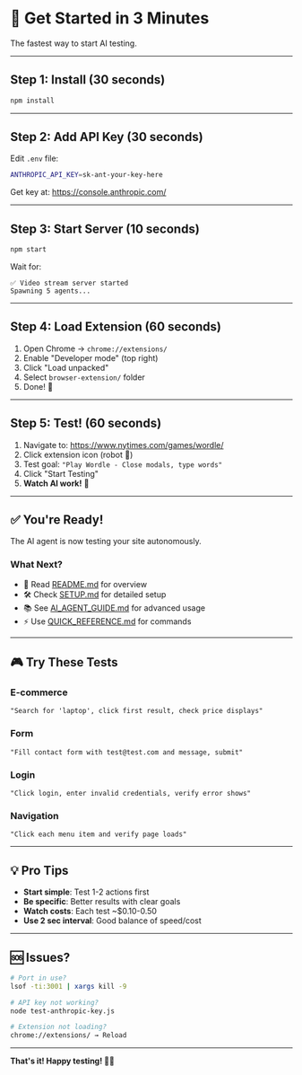 # 🎯 Get Started in 3 Minutes

The fastest way to start AI testing.

---

## Step 1: Install (30 seconds)

```bash
npm install
```

---

## Step 2: Add API Key (30 seconds)

Edit `.env` file:

```bash
ANTHROPIC_API_KEY=sk-ant-your-key-here
```

Get key at: https://console.anthropic.com/

---

## Step 3: Start Server (10 seconds)

```bash
npm start
```

Wait for:

```
✅ Video stream server started
Spawning 5 agents...
```

---

## Step 4: Load Extension (60 seconds)

1. Open Chrome → `chrome://extensions/`
2. Enable "Developer mode" (top right)
3. Click "Load unpacked"
4. Select `browser-extension/` folder
5. Done! 🎉

---

## Step 5: Test! (60 seconds)

1. Navigate to: https://www.nytimes.com/games/wordle/
2. Click extension icon (robot 🤖)
3. Test goal: `"Play Wordle - Close modals, type words"`
4. Click "Start Testing"
5. **Watch AI work!** 🚀

---

## ✅ You're Ready!

The AI agent is now testing your site autonomously.

### What Next?

- 📖 Read [README.md](README.md) for overview
- 🛠️ Check [SETUP.md](SETUP.md) for detailed setup
- 📚 See [AI_AGENT_GUIDE.md](AI_AGENT_GUIDE.md) for advanced usage
- ⚡ Use [QUICK_REFERENCE.md](QUICK_REFERENCE.md) for commands

---

## 🎮 Try These Tests

### E-commerce

```
"Search for 'laptop', click first result, check price displays"
```

### Form

```
"Fill contact form with test@test.com and message, submit"
```

### Login

```
"Click login, enter invalid credentials, verify error shows"
```

### Navigation

```
"Click each menu item and verify page loads"
```

---

## 💡 Pro Tips

- **Start simple**: Test 1-2 actions first
- **Be specific**: Better results with clear goals
- **Watch costs**: Each test ~$0.10-0.50
- **Use 2 sec interval**: Good balance of speed/cost

---

## 🆘 Issues?

```bash
# Port in use?
lsof -ti:3001 | xargs kill -9

# API key not working?
node test-anthropic-key.js

# Extension not loading?
chrome://extensions/ → Reload
```

---

**That's it! Happy testing! 🤖✨**
